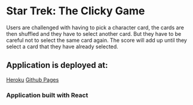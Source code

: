 # Star Trek: The Clicky Game
Users are challenged with having to pick a character card, the cards are then shuffled and they have to select another card. But they have to be careful not to select the same card again. The score will add up until they select a card that they have already selected.


## Application is deployed at:
[Heroku](https://obscure-shore-92256.herokuapp.com/)
[Github Pages](https://pmherman.github.io/Star-Trek-Memory-Game/)

### Application built with React
